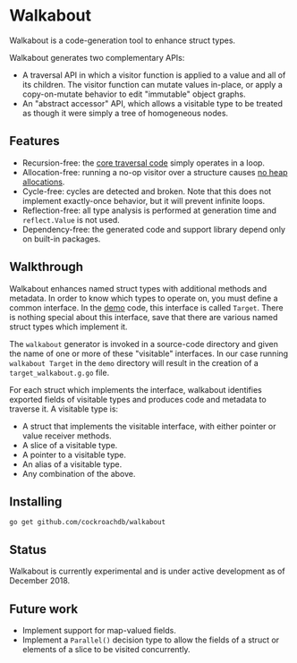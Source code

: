 # Walkabout

Walkabout is a code-generation tool to enhance struct types.

Walkabout generates two complementary APIs:
* A traversal API in which a visitor function is applied to a value and
  all of its children. The visitor function can mutate values in-place,
  or apply a copy-on-mutate behavior to edit "immutable" object graphs.
* An "abstract accessor" API, which allows a visitable type to be
  treated as though it were simply a tree of homogeneous nodes.

## Features

* Recursion-free: the [core traversal code](./engine/engine.go) simply
  operates in a loop.
* Allocation-free: running a no-op visitor over a structure
  causes [no heap allocations](./demo/benchmark_test.go).
* Cycle-free: cycles are detected and broken. Note that this does not
  implement exactly-once behavior, but it will prevent infinite loops. 
* Reflection-free: all type analysis is performed at generation time
  and `reflect.Value` is not used.
* Dependency-free: the generated code and support library depend only
  on built-in packages.

## Walkthrough

Walkabout enhances named struct types with additional methods and
metadata. In order to know which types to operate on, you must define
a common interface.  In the [demo](./demo/demo.go) code, this interface
is called `Target`. There is nothing special about this interface,
save that there are various named struct types which implement it. 

The `walkabout` generator is invoked in a source-code directory and
given the name of one or more of these "visitable" interfaces.
In our case running `walkabout Target` in the `demo` directory will
result in the creation of a `target_walkabout.g.go` file.

For each struct which implements the interface, walkabout identifies
exported fields of visitable types and produces code and metadata to
traverse it. A visitable type is:
* A struct that implements the visitable interface, with either
  pointer or value receiver methods.
* A slice of a visitable type.
* A pointer to a visitable type.
* An alias of a visitable type.
* Any combination of the above.

## Installing

`go get github.com/cockroachdb/walkabout`

## Status

Walkabout is currently experimental and is under active development as
of December 2018.

## Future work

* Implement support for map-valued fields.
* Implement a `Parallel()` decision type to allow the fields of a struct
  or elements of a slice to be visited concurrently.